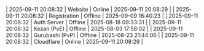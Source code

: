 | 2025-09-11 20:08:32 | Website | Online | 2025-09-11 20:08:29 |
| 2025-09-11 20:08:32 | Registration | Offline | 2025-09-09 16:40:23 |
| 2025-09-11 20:08:32 | Auth Server | Offline | 2025-08-18 09:33:31 |
| 2025-09-11 20:08:32 | Kezan (PvE) | Offline | 2025-08-03 17:58:02 |
| 2025-09-11 20:08:32 | Gurubashi (PvP) | Offline | 2025-08-23 21:44:06 |
| 2025-09-11 20:08:32 | Cloudflare | Online | 2025-09-11 20:08:29 |
